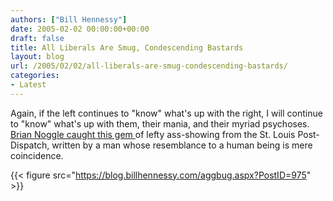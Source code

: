 ```yaml
---
authors: ["Bill Hennessy"]
date: 2005-02-02 00:00:00+00:00
draft: false
title: All Liberals Are Smug, Condescending Bastards
layout: blog
url: /2005/02/02/all-liberals-are-smug-condescending-bastards/
categories:
- Latest
---
```


Again, if the left continues to "know" what's up with the right, I will continue to "know" what's up with them, their mania, and their myriad psychoses. [Brian Noggle caught this gem ](https://stlbrianj.blogspot.com/archives/2005_01_30_archive.html#110720700316757708)of lefty ass-showing from the St. Louis Post-Dispatch, written by a man whose resemblance to a human being is mere coincidence.

{{< figure src="https://blog.billhennessy.com/aggbug.aspx?PostID=975" >}}

